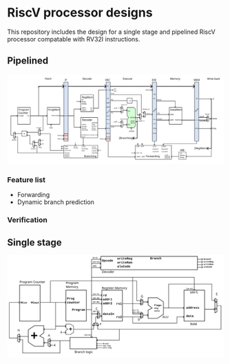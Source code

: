 # RiscV processor designs

This repository includes the design for a single stage and pipelined RiscV processor 
compatable with RV32I instructions.

## Pipelined 

![Architecture Diagram](pipeline/diagrams/pipelined.svg)

### Feature list

- Forwarding
- Dynamic branch prediction

### Verification

## Single stage

![Architecutre Diagram](single_cycle/diagrams/single_cycle.svg)
